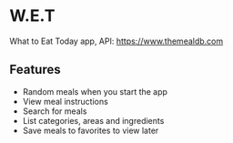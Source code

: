 # W.E.T

What to Eat Today app, API: https://www.themealdb.com

## Features

* Random meals when you start the app
* View meal instructions
* Search for meals
* List categories, areas and ingredients
* Save meals to favorites to view later
